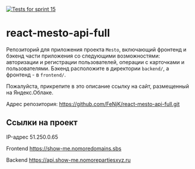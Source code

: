 [![Tests for sprint 15](https://github.com/FeNjK/react-mesto-api-full/actions/workflows/tests.yml/badge.svg)](https://github.com/FeNjK/react-mesto-api-full/actions/workflows/tests.yml)

# react-mesto-api-full
Репозиторий для приложения проекта `Mesto`, включающий фронтенд и бэкенд части приложения со следующими возможностями: авторизации и регистрации пользователей, операции с карточками и пользователями. Бэкенд расположите в директории `backend/`, а фронтенд - в `frontend/`. 
  
Пожалуйста, прикрепите в это описание ссылку на сайт, размещенный на Яндекс.Облаке.

Адрес репозитория: https://github.com/FeNjK/react-mesto-api-full.git

## Ссылки на проект

IP-адрес 51.250.0.65

Frontend https://show-me.nomoredomains.sbs

Backend https://api.show-me.nomorepartiesxyz.ru
